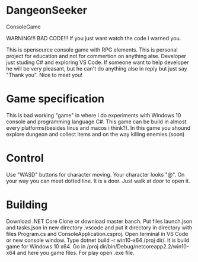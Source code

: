 # DangeonSeeker
ConsoleGame

WARNING!!! BAD CODE!!! If you just want watch the code i warned you.

This is opensource console game with RPG elements. This is personal project for education and not for commertion on anything alse.
Developer just studing C# and exploring VS Code. If someone want to help developer he will be very pleasant, but he can't do anything alse in reply but just say "Thank you". Nice to meet you!

# Game specification

This is bad working "game" in where i do experiments with Windows 10 console and programming language C#.
This game can be build in almost every platforms(besides linus and macos i think?).
In this game you shound explore dungeon and collect items and on the way killing enemies.(soon)

# Control

Use "WASD" buttons for character moving. Your character looks "@".
On your way you can meet dotted line. It is a door. Just walk at door to open it.

# Building

Download .NET Core
Clone or download master banch. Put files launch.json and tasks.json in new directory .vscode and put it directory in directory with files Program.cs and ConsoleApplication.csproj. Open terminal in VS Code or new console window. Type dotnet build -r win10-x64 /proj dir/. It is build game for Windows 10 x64. Go in /proj dir/bin/Debug/netcoreapp2.2/win10-x64 and here you game files. For play open .exe file.
